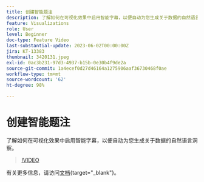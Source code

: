```yaml
---
title: 创建智能题注
description: 了解如何在可视化效果中启用智能字幕，以便自动为您生成关于数据的自然语言洞察。
feature: Visualizations
role: User
level: Beginner
doc-type: Feature Video
last-substantial-update: 2023-06-02T00:00:00Z
jira: KT-13383
thumbnail: 3420131.jpeg
exl-id: 0ac3b231-97d3-4937-b15b-0e30b4f9de2a
source-git-commit: 1a4ecef0d27d46164a1275906aaf36730468f0ae
workflow-type: tm+mt
source-wordcount: '62'
ht-degree: 98%

---
```


# 创建智能题注

了解如何在可视化效果中启用智能字幕，以便自动为您生成关于数据的自然语言洞察。

>[!VIDEO](https://video.tv.adobe.com/v/3420131/?learn=on)

有关更多信息，请访问[文档](https://experienceleague.adobe.com/docs/analytics-platform/using/cja-workspace/visualizations/intelligent-captions.html?lang=en){target="_blank"}。
